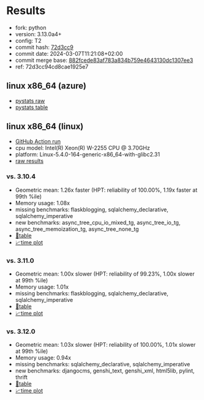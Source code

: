# Results

- fork: python
- version: 3.13.0a4+
- config: T2
- commit hash: [72d3cc9](https://github.com/python/cpython/commit/72d3cc9)
- commit date: 2024-03-07T11:21:08+02:00
- commit merge base: [882fcede83af783a834b759e4643130dc1307ee3](https://github.com/python/cpython/commit/882fcede83af783a834b759e4643130dc1307ee3)
- ref: 72d3cc94cd8cae1925e7

## linux x86_64 (azure)

- [pystats raw](bm-20240307-azure-x86_64-python-72d3cc94cd8cae1925e7-3.13.0a4%2B-72d3cc9-pystats.json)
- [pystats table](bm-20240307-azure-x86_64-python-72d3cc94cd8cae1925e7-3.13.0a4%2B-72d3cc9-pystats.md)

## linux x86_64 (linux)

- [GitHub Action run](https://github.com/faster-cpython/benchmarking/actions/runs/8190029525)
- cpu model: Intel(R) Xeon(R) W-2255 CPU @ 3.70GHz
- platform: Linux-5.4.0-164-generic-x86_64-with-glibc2.31
- [raw results](bm-20240307-linux-x86_64-python-72d3cc94cd8cae1925e7-3.13.0a4%2B-72d3cc9.json)

### vs. 3.10.4

- Geometric mean: 1.26x faster (HPT: reliability of 100.00%, 1.19x faster at 99th %ile)
- Memory usage: 1.08x
- missing benchmarks: flaskblogging, sqlalchemy_declarative, sqlalchemy_imperative
- new benchmarks: async_tree_cpu_io_mixed_tg, async_tree_io_tg, async_tree_memoization_tg, async_tree_none_tg
- [📄table](bm-20240307-linux-x86_64-python-72d3cc94cd8cae1925e7-3.13.0a4%2B-72d3cc9-vs-3.10.4.md)
- [📈time plot](bm-20240307-linux-x86_64-python-72d3cc94cd8cae1925e7-3.13.0a4%2B-72d3cc9-vs-3.10.4.png)

### vs. 3.11.0

- Geometric mean: 1.00x slower (HPT: reliability of 99.23%, 1.00x slower at 99th %ile)
- Memory usage: 1.01x
- missing benchmarks: flaskblogging, sqlalchemy_declarative, sqlalchemy_imperative
- [📄table](bm-20240307-linux-x86_64-python-72d3cc94cd8cae1925e7-3.13.0a4%2B-72d3cc9-vs-3.11.0.md)
- [📈time plot](bm-20240307-linux-x86_64-python-72d3cc94cd8cae1925e7-3.13.0a4%2B-72d3cc9-vs-3.11.0.png)

### vs. 3.12.0

- Geometric mean: 1.03x slower (HPT: reliability of 100.00%, 1.01x slower at 99th %ile)
- Memory usage: 0.94x
- missing benchmarks: sqlalchemy_declarative, sqlalchemy_imperative
- new benchmarks: djangocms, genshi_text, genshi_xml, html5lib, pylint, thrift
- [📄table](bm-20240307-linux-x86_64-python-72d3cc94cd8cae1925e7-3.13.0a4%2B-72d3cc9-vs-3.12.0.md)
- [📈time plot](bm-20240307-linux-x86_64-python-72d3cc94cd8cae1925e7-3.13.0a4%2B-72d3cc9-vs-3.12.0.png)

